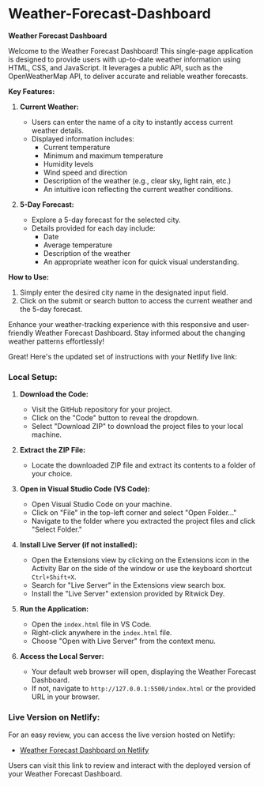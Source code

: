 # Weather-Forecast-Dashboard
**Weather Forecast Dashboard**

Welcome to the Weather Forecast Dashboard! This single-page application is designed to provide users with up-to-date weather information using HTML, CSS, and JavaScript. It leverages a public API, such as the OpenWeatherMap API, to deliver accurate and reliable weather forecasts.

**Key Features:**

1. **Current Weather:**
   - Users can enter the name of a city to instantly access current weather details.
   - Displayed information includes:
     - Current temperature
     - Minimum and maximum temperature
     - Humidity levels
     - Wind speed and direction
     - Description of the weather (e.g., clear sky, light rain, etc.)
     - An intuitive icon reflecting the current weather conditions.

2. **5-Day Forecast:**
   - Explore a 5-day forecast for the selected city.
   - Details provided for each day include:
     - Date
     - Average temperature
     - Description of the weather
     - An appropriate weather icon for quick visual understanding.

**How to Use:**

1. Simply enter the desired city name in the designated input field.
2. Click on the submit or search button to access the current weather and the 5-day forecast.

Enhance your weather-tracking experience with this responsive and user-friendly Weather Forecast Dashboard. Stay informed about the changing weather patterns effortlessly!

Great! Here's the updated set of instructions with your Netlify live link:

### Local Setup:

1. **Download the Code:**
   - Visit the GitHub repository for your project.
   - Click on the "Code" button to reveal the dropdown.
   - Select "Download ZIP" to download the project files to your local machine.

2. **Extract the ZIP File:**
   - Locate the downloaded ZIP file and extract its contents to a folder of your choice.

3. **Open in Visual Studio Code (VS Code):**
   - Open Visual Studio Code on your machine.
   - Click on "File" in the top-left corner and select "Open Folder..."
   - Navigate to the folder where you extracted the project files and click "Select Folder."

4. **Install Live Server (if not installed):**
   - Open the Extensions view by clicking on the Extensions icon in the Activity Bar on the side of the window or use the keyboard shortcut `Ctrl+Shift+X`.
   - Search for "Live Server" in the Extensions view search box.
   - Install the "Live Server" extension provided by Ritwick Dey.

5. **Run the Application:**
   - Open the `index.html` file in VS Code.
   - Right-click anywhere in the `index.html` file.
   - Choose "Open with Live Server" from the context menu.

6. **Access the Local Server:**
   - Your default web browser will open, displaying the Weather Forecast Dashboard.
   - If not, navigate to `http://127.0.0.1:5500/index.html` or the provided URL in your browser.

### Live Version on Netlify:

For an easy review, you can access the live version hosted on Netlify:

- [Weather Forecast Dashboard on Netlify](https://main--poetic-kelpie-82ef4d.netlify.app/)

Users can visit this link to review and interact with the deployed version of your Weather Forecast Dashboard.
